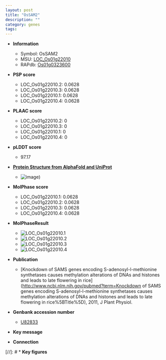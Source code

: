 ```yaml
---
layout: post
title: "OsSAM2"
description: ""
category: genes
tags: 
---
```


* **Information**  
    + Symbol: OsSAM2  
    + MSU: [LOC_Os01g22010](http://rice.plantbiology.msu.edu/cgi-bin/ORF_infopage.cgi?orf=LOC_Os01g22010)  
    + RAPdb: [Os01g0323600](http://rapdb.dna.affrc.go.jp/viewer/gbrowse_details/irgsp1?name=Os01g0323600)  

* **PSP score**  
    + LOC_Os01g22010.2: 0.0628 
    + LOC_Os01g22010.3: 0.0628 
    + LOC_Os01g22010.1: 0.0628 
    + LOC_Os01g22010.4: 0.0628 

* **PLAAC score**  
    + LOC_Os01g22010.2: 0 
    + LOC_Os01g22010.3: 0 
    + LOC_Os01g22010.1: 0 
    + LOC_Os01g22010.4: 0 

* **pLDDT score**
    + 97.17

* **[Protein Structure from AlphaFold and UniProt](https://www.uniprot.org/uniprotkb/P93438/entry#structure)**
    + ![image](https://ricepsp.github.io/images/P/AF-P93438-F1.png))

* **MolPhase score**
    + LOC_Os01g22010.1: 0.0628
    + LOC_Os01g22010.2: 0.0628
    + LOC_Os01g22010.3: 0.0628
    + LOC_Os01g22010.4: 0.0628

* **MolPhaseResult**
    + ![LOC_Os01g22010.1](https://ricepsp.github.io/pictures/LOC_Os01g/LOC_Os01g22010.1.png)
    + ![LOC_Os01g22010.2](https://ricepsp.github.io/pictures/LOC_Os01g/LOC_Os01g22010.2.png)
    + ![LOC_Os01g22010.3](https://ricepsp.github.io/pictures/LOC_Os01g/LOC_Os01g22010.3.png)
    + ![LOC_Os01g22010.4](https://ricepsp.github.io/pictures/LOC_Os01g/LOC_Os01g22010.4.png)

* **Publication**  
    + [Knockdown of SAMS genes encoding S-adenosyl-l-methionine synthetases causes methylation alterations of DNAs and histones and leads to late flowering in rice](http://www.ncbi.nlm.nih.gov/pubmed?term=Knockdown of SAMS genes encoding S-adenosyl-l-methionine synthetases causes methylation alterations of DNAs and histones and leads to late flowering in rice%5BTitle%5D), 2011, J Plant Physiol.

* **Genbank accession number**  
    + [U82833](http://www.ncbi.nlm.nih.gov/nuccore/U82833)

* **Key message**  

* **Connection**  

[//]: # * **Key figures**  


